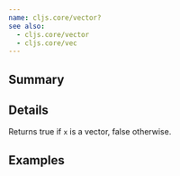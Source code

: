 ```yaml
---
name: cljs.core/vector?
see also:
  - cljs.core/vector
  - cljs.core/vec
---
```


## Summary

## Details

Returns true if `x` is a vector, false otherwise.

## Examples
